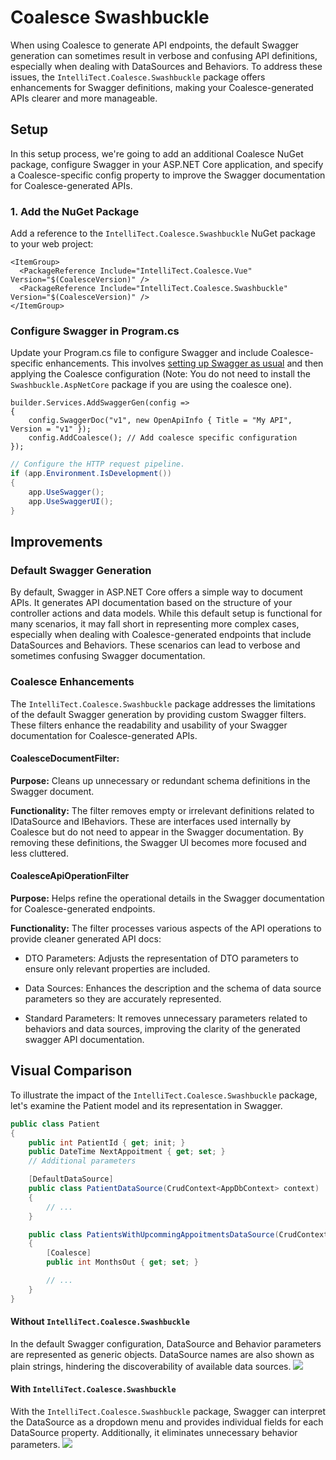 # Coalesce Swashbuckle

When using Coalesce to generate API endpoints, the default Swagger generation can sometimes result in verbose and confusing API definitions, especially when dealing with DataSources and Behaviors. To address these issues, the `IntelliTect.Coalesce.Swashbuckle` package offers enhancements for Swagger definitions, making your Coalesce-generated APIs clearer and more manageable.

## Setup

In this setup process, we're going to add an additional Coalesce NuGet package, configure Swagger in your ASP.NET Core application, and specify a Coalesce-specific config property to improve the Swagger documentation for Coalesce-generated APIs.

### 1. Add the NuGet Package

Add a reference to the `IntelliTect.Coalesce.Swashbuckle` NuGet package to your web project:

```xml:no-line-numbers{3}
<ItemGroup>
  <PackageReference Include="IntelliTect.Coalesce.Vue" Version="$(CoalesceVersion)" />
  <PackageReference Include="IntelliTect.Coalesce.Swashbuckle" Version="$(CoalesceVersion)" />
</ItemGroup>
```

### Configure Swagger in Program.cs

Update your Program.cs file to configure Swagger and include Coalesce-specific enhancements. This involves [setting up Swagger as usual](https://learn.microsoft.com/en-us/aspnet/core/tutorials/getting-started-with-swashbuckle?view=aspnetcore-8.0&tabs=visual-studio) and then applying the Coalesce configuration (Note: You do not need to install the `Swashbuckle.AspNetCore` package if you are using the coalesce one).

```c#:no-line-numbers
builder.Services.AddSwaggerGen(config =>
{
    config.SwaggerDoc("v1", new OpenApiInfo { Title = "My API", Version = "v1" });
    config.AddCoalesce(); // Add coalesce specific configuration
});
```

```c#
// Configure the HTTP request pipeline.
if (app.Environment.IsDevelopment())
{
    app.UseSwagger();
    app.UseSwaggerUI();
}
```

## Improvements

### Default Swagger Generation

By default, Swagger in ASP.NET Core offers a simple way to document APIs. It generates API documentation based on the structure of your controller actions and data models. While this default setup is functional for many scenarios, it may fall short in representing more complex cases, especially when dealing with Coalesce-generated endpoints that include DataSources and Behaviors. These scenarios can lead to verbose and sometimes confusing Swagger documentation.

### Coalesce Enhancements

The `IntelliTect.Coalesce.Swashbuckle` package addresses the limitations of the default Swagger generation by providing custom Swagger filters. These filters enhance the readability and usability of your Swagger documentation for Coalesce-generated APIs.

#### CoalesceDocumentFilter:

**Purpose:** Cleans up unnecessary or redundant schema definitions in the Swagger document.

**Functionality:** The filter removes empty or irrelevant definitions related to IDataSource and IBehaviors. These are interfaces used internally by Coalesce but do not need to appear in the Swagger documentation. By removing these definitions, the Swagger UI becomes more focused and less cluttered.

#### CoalesceApiOperationFilter

**Purpose:** Helps refine the operational details in the Swagger documentation for Coalesce-generated endpoints.

**Functionality:** The filter processes various aspects of the API operations to provide cleaner generated API docs:

- DTO Parameters: Adjusts the representation of DTO parameters to ensure only relevant properties are included.

- Data Sources: Enhances the description and the schema of data source parameters so they are accurately represented.

- Standard Parameters: It removes unnecessary parameters related to behaviors and data sources, improving the clarity of the generated swagger API documentation.

## Visual Comparison 

To illustrate the impact of the `IntelliTect.Coalesce.Swashbuckle` package, let's examine the Patient model and its representation in Swagger.

```c#
public class Patient
{
    public int PatientId { get; init; }
    public DateTime NextAppoitment { get; set; }
    // Additional parameters

    [DefaultDataSource]
    public class PatientDataSource(CrudContext<AppDbContext> context) : StandardDataSource<Patient, AppDbContext>(context)
    {
        // ...
    }

    public class PatientsWithUpcommingAppoitmentsDataSource(CrudContext<AppDbContext> context) : StandardDataSource<Patient, AppDbContext>(context)
    {
        [Coalesce]
        public int MonthsOut { get; set; }

        // ...
    }
}
```

#### Without `IntelliTect.Coalesce.Swashbuckle`
In the default Swagger configuration, DataSource and Behavior parameters are represented as generic objects. DataSource names are also shown as plain strings, hindering the discoverability of available data sources.
![](./coalesce-swashbuckle-without.png)

#### With `IntelliTect.Coalesce.Swashbuckle`
With the `IntelliTect.Coalesce.Swashbuckle` package, Swagger can interpret the DataSource as a dropdown menu and provides individual fields for each DataSource property. Additionally, it eliminates unnecessary behavior parameters.
![](./coalesce-swashbuckle-with.png)